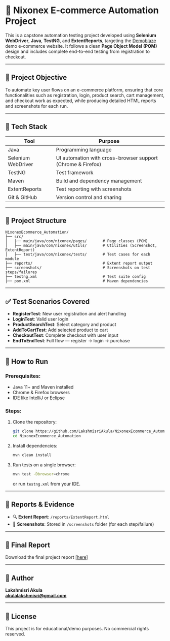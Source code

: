 # 🛒 Nixonex E-commerce Automation Project

This is a capstone automation testing project developed using **Selenium WebDriver**, **Java**, **TestNG**, and **ExtentReports**, targeting the [Demoblaze](https://www.demoblaze.com) demo e-commerce website. It follows a clean **Page Object Model (POM)** design and includes complete end-to-end testing from registration to checkout.

---

## 🎯 Project Objective

To automate key user flows on an e-commerce platform, ensuring that core functionalities such as registration, login, product search, cart management, and checkout work as expected, while producing detailed HTML reports and screenshots for each run.

---

## 🧰 Tech Stack

| Tool              | Purpose                          |
|------------------|----------------------------------|
| Java              | Programming language             |
| Selenium WebDriver| UI automation with cross-browser support (Chrome & Firefox) |
| TestNG            | Test framework                   |
| Maven             | Build and dependency management  |
| ExtentReports     | Test reporting with screenshots  |
| Git & GitHub      | Version control and sharing      |

---

## 📂 Project Structure

```
NixonexEcommerce_Automation/
├── src/
│   ├── main/java/com/nixonex/pages/       # Page classes (POM)
│   ├── main/java/com/nixonex/utils/       # Utilities (Screenshot, ExtentReport)
│   ├── test/java/com/nixonex/tests/       # Test cases for each module
├── reports/                               # Extent report output
├── screenshots/                           # Screenshots on test steps/failures
├── testng.xml                             # Test suite config
├── pom.xml                                # Maven dependencies
```

---

## ✅ Test Scenarios Covered

- **RegisterTest**: New user registration and alert handling
- **LoginTest**: Valid user login
- **ProductSearchTest**: Select category and product
- **AddToCartTest**: Add selected product to cart
- **CheckoutTest**: Complete checkout with user input
- **EndToEndTest**: Full flow — register → login → purchase

---

## 🚀 How to Run

### Prerequisites:
- Java 11+ and Maven installed
- Chrome & Firefox browsers
- IDE like IntelliJ or Eclipse

### Steps:
1. Clone the repository:
   ```bash
   git clone https://github.com/LakshmisriAkula/NixonexEcommerce_Automation.git
   cd NixonexEcommerce_Automation
   ```

2. Install dependencies:
   ```bash
   mvn clean install
   ```

3. Run tests on a single browser:
   ```bash
   mvn test -Dbrowser=chrome
   ```
   or run `testng.xml` from your IDE.

---

## 📸 Reports & Evidence

- 🔍 **Extent Report**: `/reports/ExtentReport.html`
- 📸 **Screenshots**: Stored in `/screenshots` folder (for each step/failure)

---

## 📘 Final Report

Download the final project report [[here]](https://github.com/LakshmisriAkula/NixonexEcommerce_Automation/blob/main/Nixonex_Final_Project_Report.pdf)  

---

## 🙌 Author

**Lakshmisri Akula**  
**akulalakshmisri@gmail.com**


---

## 📄 License

This project is for educational/demo purposes. No commercial rights reserved.
